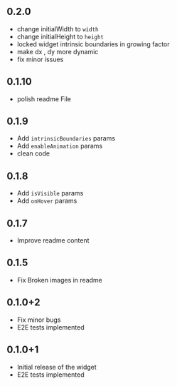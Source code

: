 ## 0.2.0

* change initialWidth to `width`
* change initialHeight to `height`
* locked widget intrinsic boundaries in growing factor
* make dx , dy more dynamic
* fix minor issues

## 0.1.10

* polish readme File


## 0.1.9

* Add `intrinsicBoundaries` params
* Add `enableAnimation` params
* clean code

## 0.1.8

* Add `isVisible` params
* Add `onHover` params

## 0.1.7

* Improve readme content

## 0.1.5

* Fix Broken images in readme

## 0.1.0+2

* Fix minor bugs
* E2E tests implemented

## 0.1.0+1

* Initial release of the widget
* E2E tests implemented


